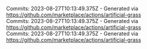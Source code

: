Commits: 2023-08-27T10:13:49.375Z - Generated via https://github.com/marketplace/actions/artificial-grass
<br>
Commits: 2023-08-27T10:13:49.375Z - Generated via https://github.com/marketplace/actions/artificial-grass
<br>
Commits: 2023-08-27T10:13:49.375Z - Generated via https://github.com/marketplace/actions/artificial-grass
<br>
